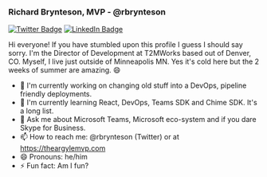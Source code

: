 ### Richard Brynteson, MVP - @rbrynteson

[![Twitter Badge](https://img.shields.io/twitter/follow/rbrynteson?style=social)](https://twitter.com/rbrynteson)
[![LinkedIn Badge](https://img.shields.io/badge/LinkedIn-Profile-informational?style=flat&logo=linkedin&logoColor=white&color=0D76A8)](https://www.linkedin.com/in/richardbrynteson/)


Hi everyone!  If you have stumbled upon this profile I guess I should say sorry.  I'm the Director of Development at T2MWorks based out of Denver, CO.  Myself, I live just outside of Minneapolis MN.  Yes it's cold here but the 2 weeks of summer are amazing.  😄

- 🔭 I'm currently working on changing old stuff into a DevOps, pipeline friendly deployments.
- 🌱 I'm currently learning React, DevOps, Teams SDK and Chime SDK.  It's a long list.
- 💬 Ask me about Microsoft Teams, Microsoft eco-system and if you dare Skype for Business.
- 📫 How to reach me: @rbrynteson (Twitter) or at https://theargylemvp.com
- 😄 Pronouns: he/him
- ⚡ Fun fact: Am I fun?

<!-- GitHub Stats -- >

<a href="https://github.com/rbrynteson">
  <img align="center" style="margin:0.5rem" src="https://github-readme-stats.vercel.app/api/top-langs/?username=rbrynteson&hide=html,css&title_color=ffffff&text_color=c9cacc&icon_color=4AB197&bg_color=1A2B34" />
</a>

<a href="https://github.com/rbrynteson">
  <img align="center" style="margin:0.5rem" src="https://github-readme-stats.vercel.app/api?username=rbrynteson&show_icons=true&line_height=27&count_private=true&title_color=ffffff&text_color=c9cacc&icon_color=4AB097&bg_color=1A2B34" alt="Richard's GitHub Stats" />
</a>

